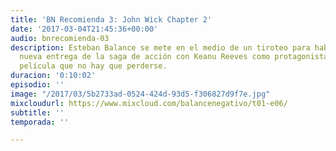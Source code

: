 ```yaml
---
title: 'BN Recomienda 3: John Wick Chapter 2'
date: '2017-03-04T21:45:36+00:00'
audio: bnrecomienda-03
description: Esteban Balance se mete en el medio de un tiroteo para hablarnos de esta
  nueva entrega de la saga de acción con Keanu Reeves como protagonista. Una gran
  película que no hay que perderse.
duracion: '0:10:02'
episodio: ''
image: "/2017/03/5b2733ad-0524-424d-93d5-f306827d9f7e.jpg"
mixcloudurl: https://www.mixcloud.com/balancenegativo/t01-e06/
subtitle: ''
temporada: ''

---
```

